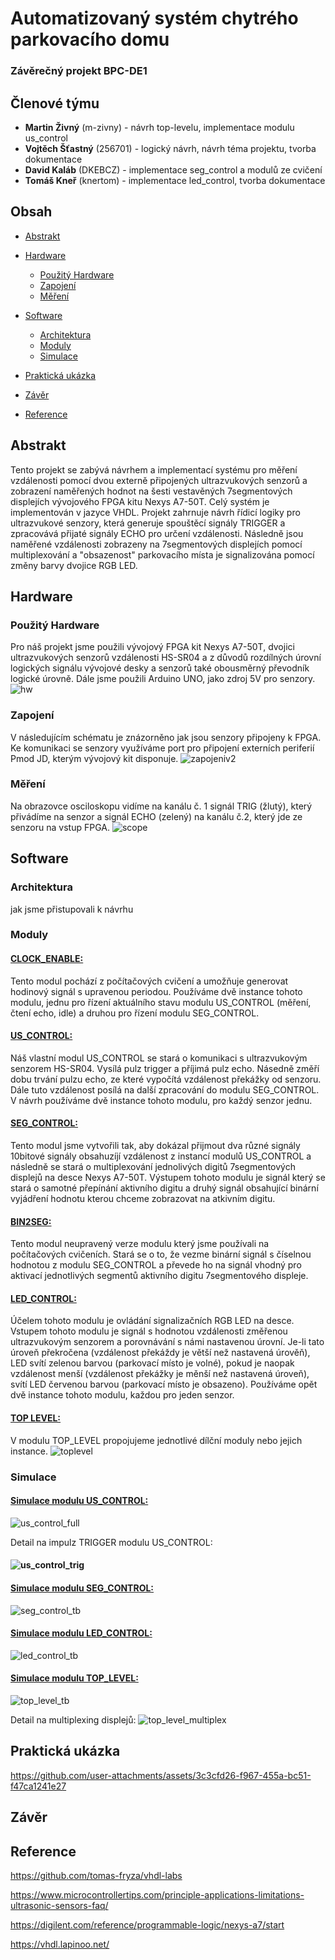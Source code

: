 # Automatizovaný systém chytrého parkovacího domu
### Závěrečný projekt BPC-DE1

## Členové týmu
* **Martin Živný** (m-zivny) - návrh top-levelu, implementace modulu us_control
* **Vojtěch Šťastný** (256701) - logický návrh, návrh téma projektu, tvorba dokumentace
* **David Kaláb** (DKEBCZ) - implementace seg_control a modulů ze cvičení  
* **Tomáš Kneř** (knertom) - implementace led_control, tvorba dokumentace

## Obsah
* [Abstrakt](#Abstrakt)

* [Hardware](#Hardware)
   - [Použitý Hardware](#Použitý-Hardware)
   - [Zapojení](#Zapojení)
   - [Měření](#Měření)
* [Software](#Software)
   - [Architektura](#Architektura)
   - [Moduly](#Moduly)
   - [Simulace](#Simulace)

* [Praktická ukázka](#Praktická-ukázka)

* [Závěr](#Závěr)
* [Reference](#Reference)



## Abstrakt
Tento projekt se zabývá návrhem a implementací systému pro měření vzdálenosti pomocí dvou externě připojených ultrazvukových senzorů a zobrazení naměřených hodnot na šesti vestavěných 7segmentových displejích vývojového FPGA kitu Nexys A7-50T. Celý systém je implementován v jazyce VHDL. Projekt zahrnuje návrh řídicí logiky pro ultrazvukové senzory, která generuje spouštěcí signály TRIGGER a zpracovává přijaté signály ECHO pro určení vzdálenosti. Následně jsou naměřené vzdálenosti zobrazeny na 7segmentových displejích pomocí multiplexování a "obsazenost" parkovacího místa je signalizována pomocí změny barvy dvojice RGB LED. 

## Hardware
### Použitý Hardware
Pro náš projekt jsme použili vývojový FPGA kit Nexys A7-50T, dvojici ultrazvukových senzorů vzdálenosti HS-SR04 a z důvodů rozdílných úrovní logických signálu vývojové desky a senzorů také obousměrný převodník logické úrovně. Dále jsme použili Arduino UNO, jako zdroj 5V pro senzory.
![hw](https://github.com/user-attachments/assets/ea75325f-01d0-4f6b-a881-0d444ac850b0)

### Zapojení
V následujícím schématu je znázorněno jak jsou senzory připojeny k FPGA. Ke komunikaci se senzory využíváme port pro připojení externích periferií Pmod JD, kterým vývojový kit disponuje.
![zapojeniv2](https://github.com/user-attachments/assets/d6282096-7043-456d-971a-49907e19c370)

### Měření
Na obrazovce osciloskopu vidíme na kanálu č. 1 signál TRIG (žlutý), který přivádíme na senzor a signál ECHO (zelený) na kanálu č.2, který jde ze senzoru na vstup FPGA.
![scope](https://github.com/user-attachments/assets/62840a5c-8e9b-4ab0-b882-ae49c31bd4ba)

## Software
### Architektura
jak jsme přistupovali k návrhu

### Moduly
#### [CLOCK_ENABLE:](https://github.com/m-zivny/DE1-Projekt/blob/main/source/clock_enable.vhd) 

Tento modul pochází z počítačových cvičení a umožňuje generovat hodinový signál s upravenou periodou. Používáme dvě instance tohoto modulu, jednu pro řízení aktuálního stavu modulu US_CONTROL (měření, čtení echo, idle) a druhou pro řízení modulu SEG_CONTROL.

#### [US_CONTROL:](https://github.com/m-zivny/DE1-Projekt/blob/main/source/us_control.vhd)

Náš vlastní modul US_CONTROL se stará o komunikaci s ultrazvukovým senzorem HS-SR04. Vysílá pulz trigger a příjimá pulz echo. Násedně změří dobu trvání pulzu echo, ze které vypočítá vzdálenost překážky od senzoru. Dále tuto vzdálenost posílá na další zpracování do modulu SEG_CONTROL. V návrh používáme dvě instance tohoto modulu, pro každý senzor jednu.

#### [SEG_CONTROL:](https://github.com/m-zivny/DE1-Projekt/blob/main/source/us_control.vhd)

Tento modul jsme vytvořili tak, aby dokázal přijmout dva různé signály 10bitové signály obsahuzíjí vzdálenost z instancí modulů US_CONTROL a následně se stará o multiplexování jednolivých digitů 7segmentových displejů na desce Nexys A7-50T. Výstupem tohoto modulu je signál který se stará o samotné přepínání aktivního digitu a druhý signál obsahující binární vyjádření hodnotu kterou chceme zobrazovat na atkivním digitu. 

#### [BIN2SEG:](https://github.com/m-zivny/DE1-Projekt/blob/main/source/bin2seg.vhd)

Tento modul neupravený verze modulu který jsme používali na počítačových cvičeních. Stará se o to, že vezme binární signál s číselnou hodnotou z modulu SEG_CONTROL a převede ho na signál vhodný pro aktivací jednotlivých segmentů aktivního digitu 7segmentového displeje. 

#### [LED_CONTROL:](https://github.com/m-zivny/DE1-Projekt/blob/main/source/led_control.vhd)

Účelem tohoto modulu je ovládání signalizačních RGB LED na desce. Vstupem tohoto modulu je signál s hodnotou vzdálenosti změřenou ultrazvukovým senzorem a porovnávání s námi nastavenou úrovní. Je-li tato úroveň překročena (vzdálenost překáždy je větší než nastavená úrověň), LED svítí zelenou barvou (parkovací místo je volné), pokud je naopak vzdálenost menší (vzdálenost překážky je měnší než nastavená úroveň), svítí LED červenou barvou (parkovací místo je obsazeno). Používáme opět dvě instance tohoto modulu, každou pro jeden senzor.


#### [TOP LEVEL:](https://github.com/m-zivny/DE1-Projekt/blob/main/source/top_level.vhd)
V modulu TOP_LEVEL propojujeme jednotlivé dílční moduly nebo jejich instance.
![toplevel](https://github.com/user-attachments/assets/3f0d52c3-7c77-478b-8962-de6d3ec8b30f)




### Simulace
#### [Simulace modulu US_CONTROL:](https://github.com/m-zivny/DE1-Projekt/blob/main/tb_source/tb_us_control.vhd)
![us_control_full](https://github.com/user-attachments/assets/cdfb0f8c-7eed-418b-a570-02c056111fc6)

Detail na impulz TRIGGER modulu US_CONTROL:
#### ![us_control_trig](https://github.com/user-attachments/assets/cecaf2dc-e2bb-43c8-ab27-d6e014c34728)

#### [Simulace modulu SEG_CONTROL:](https://github.com/m-zivny/DE1-Projekt/blob/main/tb_source/tb_seg_control.vhd)
![seg_control_tb](https://github.com/user-attachments/assets/1a4a7b75-4b2d-4927-a5be-d9e1152bba04)

#### [Simulace modulu LED_CONTROL:](https://github.com/m-zivny/DE1-Projekt/blob/main/tb_source/tb_led_control.vhd)
![led_control_tb](https://github.com/user-attachments/assets/fad83693-e4a4-488b-a4c1-c561e39b318f)

#### [Simulace modulu TOP_LEVEL:](https://github.com/m-zivny/DE1-Projekt/blob/main/tb_source/tb_top_level.vhd)
![top_level_tb](https://github.com/user-attachments/assets/567f1f05-7441-4c58-a727-89ecc57a99b5)

Detail na multiplexing displejů:
![top_level_multiplex](https://github.com/user-attachments/assets/d5138d27-0927-460f-ae1c-aa13ab3939b9)

## Praktická ukázka
https://github.com/user-attachments/assets/3c3cfd26-f967-455a-bc51-f47ca1241e27


## Závěr

## Reference
https://github.com/tomas-fryza/vhdl-labs

https://www.microcontrollertips.com/principle-applications-limitations-ultrasonic-sensors-faq/ 

https://digilent.com/reference/programmable-logic/nexys-a7/start

https://vhdl.lapinoo.net/
